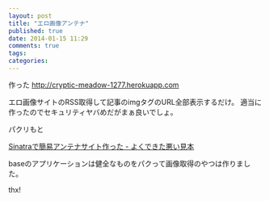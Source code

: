 ```yaml
---
layout: post
title: "エロ画像アンテナ"
published: true
date: 2014-01-15 11:29
comments: true
tags: 
categories: 
---
```


作った
<http://cryptic-meadow-1277.herokuapp.com>

エロ画像サイトのRSS取得して記事のimgタグのURL全部表示するだけ。
適当に作ったのでセキュリティヤバめだがまぁ良いでしょ。

パクリもと

<a href='http://x6xo.hatenablog.com/entry/2014/01/01/221132'>Sinatraで簡易アンテナサイト作った - よくできた悪い見本</a>

baseのアプリケーションは健全なものをパクって画像取得のやつは作りました。

thx!
